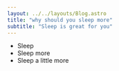 ```yaml
---
layout: ../../layouts/Blog.astro
title: "why should you sleep more"
subtitle: "Sleep is great for you"
---
```


- Sleep
- Sleep more
- Sleep a little more

